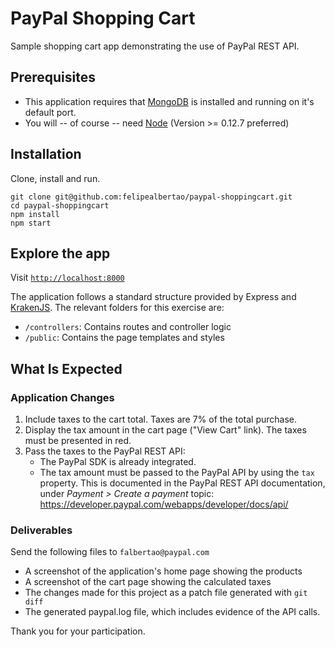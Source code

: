 # PayPal Shopping Cart

Sample shopping cart app demonstrating the use of PayPal REST API.

## Prerequisites
* This application requires that [MongoDB](http://www.mongodb.org/downloads) is installed and running on it's default port.
* You will -- of course -- need [Node](http://nodejs.org) (Version >= 0.12.7 preferred)

## Installation

Clone, install and run.

```shell
git clone git@github.com:felipealbertao/paypal-shoppingcart.git
cd paypal-shoppingcart
npm install
npm start
```

## Explore the app

Visit [`http://localhost:8000`](http://localhost:8000)

The application follows a standard structure provided by Express and [KrakenJS](http://krakenjs.com/).
The relevant folders for this exercise are:

- `/controllers`: Contains routes and controller logic
- `/public`: Contains the page templates and styles

## What Is Expected

### Application Changes

1. Include taxes to the cart total. Taxes are 7% of the total purchase.
2. Display the tax amount in the cart page ("View Cart" link). The taxes must be presented in red.
3. Pass the taxes to the PayPal REST API:
   - The PayPal SDK is already integrated.
   - The tax amount must be passed to the PayPal API by using the `tax` property. This is documented
     in the PayPal REST API documentation, under *Payment > Create a payment* topic: 
     https://developer.paypal.com/webapps/developer/docs/api/

### Deliverables

Send the following files to `falbertao@paypal.com`

- A screenshot of the application's home page showing the products
- A screenshot of the cart page showing the calculated taxes
- The changes made for this project as a patch file generated with `git diff`
- The generated paypal.log file, which includes evidence of the API calls.

Thank you for your participation.
